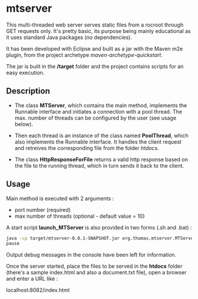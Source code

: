 # mtserver

This multi-threaded web server serves static files from a rocroot through GET requests only.
It's pretty basic, its purpose being mainly educational as it uses standard Java packages (no dependencies).

It has been developed with Eclipse and built as a jar with the Maven m2e plugin, from the project archetype *maven-archetype-quickstart*.

The jar is built in the **/target** folder and the project contains scripts for an easy execution.


## Description

- The class **MTServer**, which contains the main method, implements the Runnable interface and initiates a connection with a pool thread. The max. number of threads can be configured by the user (see usage below).

- Then each thread is an instance of the class named **PoolThread**, which also implements the Runnable interface. It handles the client request and retreives the corresponding file from the folder *htdocs*.

- The class **HttpResponseForFile** returns a valid http response based on the file to the running thread, which in turn sends it back to the client.



## Usage

Main method is executed with 2 arguments :

- port number (required)
- max number of threads (optional - default value = 10)

A start script **launch\_MTServer** is also provided in two forms (.sh and .bat) :

```sh
java -cp target/mtserver-0.0.1-SNAPSHOT.jar org.thomas.mtserver.MTServer 8082
pause
```

Output debug messages in the console have been left for information.

Once the server started, place the files to be served in the **htdocs** folder (there's a sample index.html and also a document.txt file), open a browser and enter a URL like :

localhost:8082/index.html

